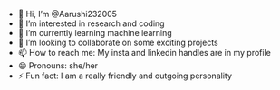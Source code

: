 - 👋 Hi, I’m @Aarushi232005
- 👀 I’m interested in research and coding
- 🌱 I’m currently learning machine learning 
- 💞️ I’m looking to collaborate on some exciting projects
- 📫 How to reach me: My insta and linkedin handles are in my profile
- 😄 Pronouns: she/her
- ⚡ Fun fact: I am a really friendly and outgoing personality

<!---
Aarushi232005/Aarushi232005 is a ✨ special ✨ repository because its `README.md` (this file) appears on your GitHub profile.
You can click the Preview link to take a look at your changes.
--->
